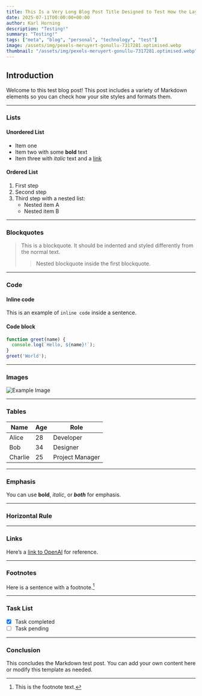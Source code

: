 ```yaml
---
title: This Is a Very Long Blog Post Title Designed to Test How the Layout Handles Wrapping, Overflow, and Responsiveness Across Different Screen Sizes and Devices Without Breaking the Design or Causing Scrollbars to Appear Unnecessarily
date: 2025-07-11T00:00:00+00:00
author: Karl Horning
description: "Testing!"
summary: "Testing!"
tags: ["meta", "blog", "personal", "technology", "test"]
image: /assets/img/pexels-meruyert-gonullu-7317281.optimised.webp
thumbnail: "/assets/img/pexels-meruyert-gonullu-7317281.optimised.webp"
---
```


## Introduction

Welcome to this test blog post! This post includes a variety of Markdown elements so you can check how your site styles and formats them.

---

### Lists

#### Unordered List

- Item one
- Item two with some **bold** text
- Item three with *italic* text and a [link](https://example.com)

#### Ordered List

1. First step
2. Second step
3. Third step with a nested list:
    - Nested item A
    - Nested item B

---

### Blockquotes

> This is a blockquote. It should be indented and styled differently from the normal text.
>
> > Nested blockquote inside the first blockquote.

---

### Code

#### Inline code

This is an example of `inline code` inside a sentence.

#### Code block

```javascript
function greet(name) {
  console.log(`Hello, ${name}!`);
}
greet('World');
````

---

### Images

![Example Image](https://via.placeholder.com/400x150.png?text=Placeholder+Image)

---

### Tables

| Name    | Age | Role            |
| ------- | --- | --------------- |
| Alice   | 28  | Developer       |
| Bob     | 34  | Designer        |
| Charlie | 25  | Project Manager |

---

### Emphasis

You can use **bold**, *italic*, or ***both*** for emphasis.

---

### Horizontal Rule

---

### Links

Here’s a [link to OpenAI](https://openai.com) for reference.

---

### Footnotes

Here is a sentence with a footnote.[^1]

[^1]: This is the footnote text.

---

### Task List

- [x] Task completed
- [ ] Task pending

---

### Conclusion

This concludes the Markdown test post. You can add your own content here or modify this template as needed.
